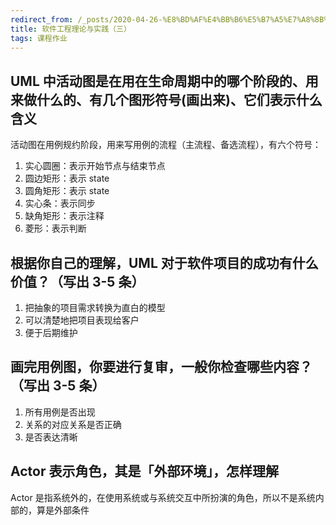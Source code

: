 ```yaml
---
redirect_from: /_posts/2020-04-26-%E8%BD%AF%E4%BB%B6%E5%B7%A5%E7%A8%8B%E7%90%86%E8%AE%BA%E4%B8%8E%E5%AE%9E%E8%B7%B5-%E4%B8%89/
title: 软件工程理论与实践（三）
tags: 课程作业
---
```


## UML 中活动图是在用在生命周期中的哪个阶段的、用来做什么的、有几个图形符号(画出来)、它们表示什么含义

活动图在用例规约阶段，用来写用例的流程（主流程、备选流程），有六个符号：

1. 实心圆圈：表示开始节点与结束节点
2. 圆边矩形：表示 state
3. 圆角矩形：表示 state
4. 实心条：表示同步
5. 缺角矩形：表示注释
6. 菱形：表示判断

## 根据你自己的理解，UML 对于软件项目的成功有什么价值？（写出 3-5 条）

1. 把抽象的项目需求转换为直白的模型
2. 可以清楚地把项目表现给客户
3. 便于后期维护

## 画完用例图，你要进行复审，一般你检查哪些内容？（写出 3-5 条）

1. 所有用例是否出现
2. 关系的对应关系是否正确
3. 是否表达清晰

## Actor 表示角色，其是「外部环境」，怎样理解

Actor 是指系统外的，在使用系统或与系统交互中所扮演的角色，所以不是系统内部的，算是外部条件
